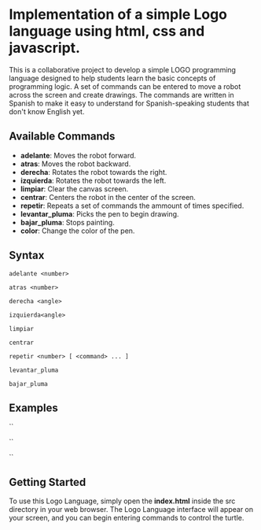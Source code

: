 # Implementation of a simple Logo language using html, css and javascript.

This is a collaborative project to develop a simple LOGO programming language designed to help students learn the basic concepts of programming logic. A set of commands can be entered to move a robot across the screen and create drawings. The commands are written in Spanish to make it easy to understand for Spanish-speaking students that don't know English yet.

## Available Commands
- **adelante**: Moves the robot forward.
- **atras**: Moves the robot backward.
- **derecha**: Rotates the robot towards the right.
- **izquierda**: Rotates the robot towards the left.
- **limpiar**: Clear the canvas screen.
- **centrar**: Centers the robot in the center of the screen.
- **repetir**: Repeats a set of commands the ammount of times specified.
- **levantar_pluma**: Picks the pen to begin drawing.
- **bajar_pluma**: Stops painting.
- **color**: Change the color of the pen.

## Syntax

```
adelante <number>

atras <number>

derecha <angle>

izquierda<angle>

limpiar

centrar

repetir <number> [ <command> ... ]

levantar_pluma

bajar_pluma
```

## Examples

``

``

``

## Getting Started
To use this Logo Language, simply open the **index.html** inside the src directory in your web browser. The Logo Language interface will appear on your screen, and you can begin entering commands to control the turtle.

